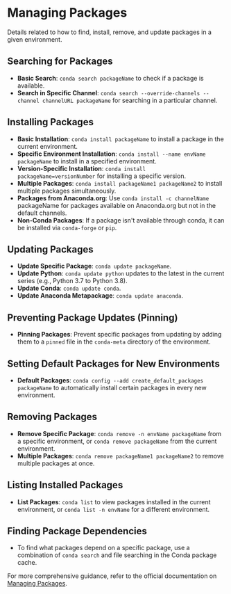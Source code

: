 
# Managing Packages

Details related to how to find, install, remove, and update packages in a given environment.

## Searching for Packages

- **Basic Search**: `conda search packageName` to check if a package is available.
- **Search in Specific Channel**: `conda search --override-channels --channel channelURL packageName` for searching in a particular channel.

## Installing Packages

- **Basic Installation**: `conda install packageName` to install a package in the current environment.
- **Specific Environment Installation**: `conda install --name envName packageName` to install in a specified environment.
- **Version-Specific Installation**: `conda install packageName=versionNumber` for installing a specific version.
- **Multiple Packages**: `conda install packageName1 packageName2` to install multiple packages simultaneously.
- **Packages from Anaconda.org**: Use `conda install -c channelName` packageName for packages available on Anaconda.org but not in the default channels.
- **Non-Conda Packages**: If a package isn't available through conda, it can be installed via `conda-forge` or `pip`.

## Updating Packages

- **Update Specific Package**: `conda update packageName`.
- **Update Python**: `conda update python` updates to the latest in the current series (e.g., Python 3.7 to Python 3.8).
- **Update Conda**: `conda update conda`.
- **Update Anaconda Metapackage**: `conda update anaconda`.

## Preventing Package Updates (Pinning)

- **Pinning Packages**: Prevent specific packages from updating by adding them to a `pinned` file in the `conda-meta` directory of the environment.

## Setting Default Packages for New Environments

- **Default Packages**: `conda config --add create_default_packages packageName` to automatically install certain packages in every new environment.

## Removing Packages

- **Remove Specific Package**: `conda remove -n envName packageName` from a specific environment, or `conda remove packageName` from the current environment.
- **Multiple Packages**: `conda remove packageName1 packageName2` to remove multiple packages at once.

## Listing Installed Packages

- **List Packages**: `conda list` to view packages installed in the current environment, or `conda list -n envName` for a different environment.

## Finding Package Dependencies

- To find what packages depend on a specific package, use a combination of `conda search` and file searching in the Conda package cache.

For more comprehensive guidance, refer to the official documentation on [Managing Packages](https://conda.io/projects/conda/en/latest/user-guide/tasks/manage-pkgs.html).
